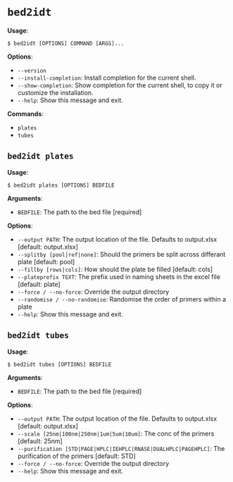 # `bed2idt`

**Usage**:

```console
$ bed2idt [OPTIONS] COMMAND [ARGS]...
```

**Options**:

* `--version`
* `--install-completion`: Install completion for the current shell.
* `--show-completion`: Show completion for the current shell, to copy it or customize the installation.
* `--help`: Show this message and exit.

**Commands**:

* `plates`
* `tubes`

## `bed2idt plates`

**Usage**:

```console
$ bed2idt plates [OPTIONS] BEDFILE
```

**Arguments**:

* `BEDFILE`: The path to the bed file  [required]

**Options**:

* `--output PATH`: The output location of the file. Defaults to output.xlsx  [default: output.xlsx]
* `--splitby [pool|ref|none]`: Should the primers be split across differant plate  [default: pool]
* `--fillby [rows|cols]`: How should the plate be filled  [default: cols]
* `--plateprefix TEXT`: The prefix used in naming sheets in the excel file  [default: plate]
* `--force / --no-force`: Override the output directory
* `--randomise / --no-randomise`: Randomise the order of primers within a plate
* `--help`: Show this message and exit.

## `bed2idt tubes`

**Usage**:

```console
$ bed2idt tubes [OPTIONS] BEDFILE
```

**Arguments**:

* `BEDFILE`: The path to the bed file  [required]

**Options**:

* `--output PATH`: The output location of the file. Defaults to output.xlsx  [default: output.xlsx]
* `--scale [25nm|100nm|250nm|1um|5um|10um]`: The conc of the primers  [default: 25nm]
* `--purification [STD|PAGE|HPLC|IEHPLC|RNASE|DUALHPLC|PAGEHPLC]`: The purification of the primers  [default: STD]
* `--force / --no-force`: Override the output directory
* `--help`: Show this message and exit.

